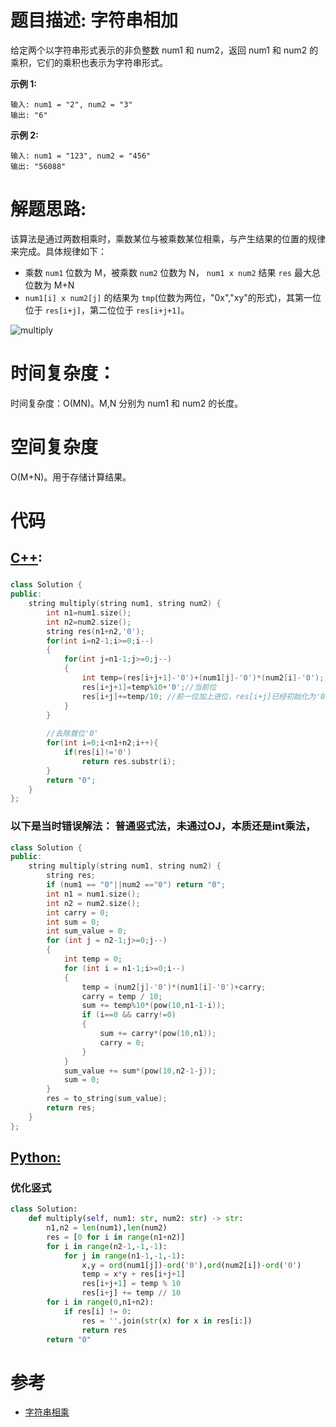 # 题目描述: 字符串相加

给定两个以字符串形式表示的非负整数 num1 和 num2，返回 num1 和 num2 的乘积，它们的乘积也表示为字符串形式。

**示例 1:**
```
输入: num1 = "2", num2 = "3"
输出: "6"
```

**示例 2:**
```
输入: num1 = "123", num2 = "456"
输出: "56088"
```
  
# 解题思路:
  该算法是通过两数相乘时，乘数某位与被乘数某位相乘，与产生结果的位置的规律来完成。具体规律如下：
  
  - 乘数 ``num1`` 位数为 M，被乘数 ``num2`` 位数为 N， ``num1 x num2`` 结果 ``res`` 最大总位数为 M+N
  - ``num1[i] x num2[j]`` 的结果为 ``tmp``(位数为两位，"0x","xy"的形式)，其第一位位于 ``res[i+j]``，第二位位于 ``res[i+j+1]``。
  
  ![multiply](https://github.com/bryceustc/LeetCode_Note/blob/master/cpp/Multiply-Strings/Image/multiply.png)

# 时间复杂度：
  时间复杂度：O(MN)。M,N 分别为 num1 和 num2 的长度。
  
# 空间复杂度
  O(M+N)。用于存储计算结果。
  
# 代码

## [C++](./Multiply-Strings.cpp):

###
```c++
class Solution {
public:
    string multiply(string num1, string num2) {
        int n1=num1.size();
        int n2=num2.size();
        string res(n1+n2,'0');
        for(int i=n2-1;i>=0;i--)
        {
            for(int j=n1-1;j>=0;j--)
            {
                int temp=(res[i+j+1]-'0')+(num1[j]-'0')*(num2[i]-'0');
                res[i+j+1]=temp%10+'0';//当前位
                res[i+j]+=temp/10; //前一位加上进位，res[i+j]已经初始化为'0'，加上int类型自动转化为char，所以此处不加'0'
            }
        }
        
        //去除首位'0'
        for(int i=0;i<n1+n2;i++){
            if(res[i]!='0')
                return res.substr(i);
        }
        return "0";
    }
};
```

### 以下是当时错误解法： 普通竖式法，未通过OJ，本质还是int乘法，
```c++
class Solution {
public:
    string multiply(string num1, string num2) {
        string res;
        if (num1 == "0"||num2 =="0") return "0";
        int n1 = num1.size();
        int n2 = num2.size();
        int carry = 0;
        int sum = 0;
        int sum_value = 0;
        for (int j = n2-1;j>=0;j--)
        {
            int temp = 0;
            for (int i = n1-1;i>=0;i--)
            {
                temp = (num2[j]-'0')*(num1[i]-'0')+carry;
                carry = temp / 10;
                sum += temp%10*(pow(10,n1-1-i));
                if (i==0 && carry!=0)
                {
                    sum += carry*(pow(10,n1));
                    carry = 0;
                }
            }
            sum_value += sum*(pow(10,n2-1-j));
            sum = 0;
        }
        res = to_string(sum_value);
        return res;
    }
};
```


## [Python:](https://github.com/bryceustc/LeetCode_Note/blob/master/python/Multiply-Strings/Multiply-Strings.py)
### 优化竖式
```python
class Solution:
    def multiply(self, num1: str, num2: str) -> str:
        n1,n2 = len(num1),len(num2)
        res = [0 for i in range(n1+n2)]
        for i in range(n2-1,-1,-1):
            for j in range(n1-1,-1,-1):
                x,y = ord(num1[j])-ord('0'),ord(num2[i])-ord('0')
                temp = x*y + res[i+j+1]
                res[i+j+1] = temp % 10
                res[i+j] += temp // 10
        for i in range(0,n1+n2):
            if res[i] != 0:
                res = ''.join(str(x) for x in res[i:])
                return res
        return "0"
```
# 参考
  - [字符串相乘](https://github.com/bryceustc/LeetCode_Note/edit/master/cpp/Multiply-Strings/README.md)
